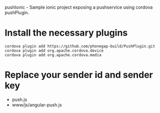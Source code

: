 pushIonic - Sample ionic project exposing a pushservice using cordova pushPlugin.

# Install the necessary plugins
```
cordova plugin add https://github.com/phonegap-build/PushPlugin.git
cordova plugin add org.apache.cordova.device
cordova plugin add org.apache.cordova.media
```

# Replace your sender id and sender key
- push.js
- www/js/angular-push.js
